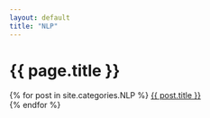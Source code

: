 ```yaml
---
layout: default
title: "NLP"
---
```


<h1>{{ page.title }}</h1>

{% for post in site.categories.NLP %}
  <a href="{{ post.url }}">{{ post.title }}</a><br>
{% endfor %}